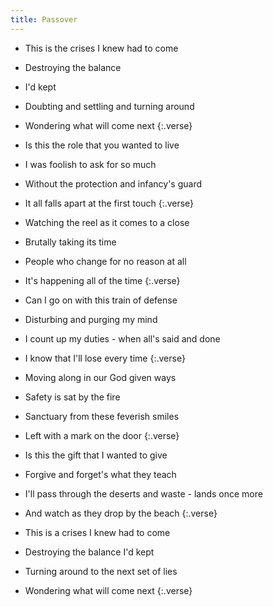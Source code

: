 ```yaml
---
title: Passover
---
```


- This is the crises I knew had to come
- Destroying the balance
- I'd kept
- Doubting and settling and turning around
- Wondering what will come next
{:.verse}

- Is this the role that you wanted to live
- I was foolish to ask for so much
- Without the protection and infancy's guard
- It all falls apart at the first touch
{:.verse}

- Watching the reel as it comes to a close
- Brutally taking its time
- People who change for no reason at all
- It's happening all of the time
{:.verse}

- Can I go on with this train of defense
- Disturbing and purging my mind
- I count up my duties -
when all's said and done
- I know that I'll lose every time
{:.verse}

- Moving along in our God given ways
- Safety is sat by the fire
- Sanctuary from these feverish smiles
- Left with a mark on the door
{:.verse}

- Is this the gift that I wanted to give
- Forgive and forget's
what they teach
- I'll pass through the deserts and waste -
lands once more
- And watch as they drop by the beach
{:.verse}

- This is a crises I knew had to come
- Destroying the balance I'd kept
- Turning around to the next set of lies
- Wondering what will come next
{:.verse}

